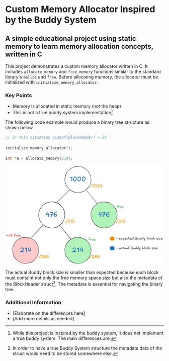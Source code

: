 # Custom Memory Allocator Inspired by the Buddy System

## A simple educational project using static memory to learn memory allocation concepts, written in C

This project demonstrates a custom memory allocator written in C. It includes `allocate_memory` and `free_memory` functions similar to the standard library's `malloc` and `free`. Before allocating memory, the allocator must be initialized with `initialize_memory_allocator`.

### Key Points

- Memory is allocated in static memory (not the heap)
- This is not a true buddy system implementation[^1]

The following code example would produce a binary tree structure as shown below

```c
// in this situation sizeof(BlockHeader) = 24

initialize_memory_allocator();

int *a = allocate_memory(214);
```
![alt text](<buddy-ish system.png>)

The actual Buddy block size is smaller than expected because each block must containt not only the free memory space size but also the metadata of the BlockHeader struct[^2]. The metadata is essential for navigating the binary tree.

### Additional Information

[^1]: While this project is inspired by the buddy system, it does not implement a true buddy system. The main differences are:
  - [Elaborate on the differences here]
  - [Add more details as needed]

[^2]: In order to have a true Buddy System structure the metadata data of the struct would need to be stored somewhere else.